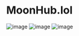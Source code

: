 # MoonHub.lol

![image](https://github.com/Sye0001/MoonHub.lol/assets/119392569/8baf750a-70d2-4b9b-be32-b5a77f75e232)
![image](https://github.com/Sye0001/MoonHub.lol/assets/119392569/a93efa79-86f5-4ebf-a0ac-b1d11a11338c)
![image](https://github.com/Sye0001/MoonHub.lol/assets/119392569/be47a1c5-6c8e-496e-b95f-db97a18820f4)
